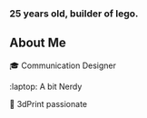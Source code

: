 ### 25 years old, builder of lego.


## About Me
:mortar_board: Communication Designer

:laptop: A bit Nerdy

:rocket: 3dPrint passionate
